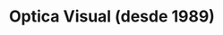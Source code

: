 ---
title: "Optica Visual (desde 1989)"
url: /asuncion-paraguay/optica-visual-desde-1989-estados-unidos-22/
shop: óptico
---